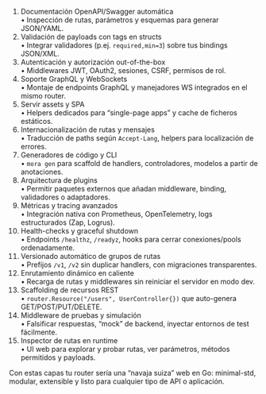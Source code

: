 
1. Documentación OpenAPI/Swagger automática  
   • Inspección de rutas, parámetros y esquemas para generar JSON/YAML.  
2. Validación de payloads con tags en structs  
   • Integrar validadores (p.ej. `required,min=3`) sobre tus bindings JSON/XML.  
3. Autenticación y autorización out-of-the-box  
   • Middlewares JWT, OAuth2, sesiones, CSRF, permisos de rol.  
4. Soporte GraphQL y WebSockets  
   • Montaje de endpoints GraphQL y manejadores WS integrados en el mismo router.  
5. Servir assets y SPA  
   • Helpers dedicados para “single-page apps” y cache de ficheros estáticos.  
6. Internacionalización de rutas y mensajes  
   • Traducción de paths según `Accept-Lang`, helpers para localización de errores.  
7. Generadores de código y CLI  
   • `mora gen` para scaffold de handlers, controladores, modelos a partir de anotaciones.  
8. Arquitectura de plugins  
   • Permitir paquetes externos que añadan middleware, binding, validadores o adaptadores.  
9. Métricas y tracing avanzados  
   • Integración nativa con Prometheus, OpenTelemetry, logs estructurados (Zap, Logrus).  
10. Health-checks y graceful shutdown  
    • Endpoints `/healthz`, `/readyz`, hooks para cerrar conexiones/pools ordenadamente.  
11. Versionado automático de grupos de rutas  
    • Prefijos `/v1`, `/v2` sin duplicar handlers, con migraciones transparentes.  
12. Enrutamiento dinámico en caliente  
    • Recarga de rutas y middlewares sin reiniciar el servidor en modo dev.  
13. Scaffolding de recursos REST  
    • `router.Resource("/users", UserController{})` que auto-genera GET/POST/PUT/DELETE.  
14. Middleware de pruebas y simulación  
    • Falsificar respuestas, “mock” de backend, inyectar entornos de test fácilmente.  
15. Inspector de rutas en runtime  
    • UI web para explorar y probar rutas, ver parámetros, métodos permitidos y payloads.  

Con estas capas tu router sería una “navaja suiza” web en Go: minimal-std, modular, extensible y listo para cualquier tipo de API o aplicación.